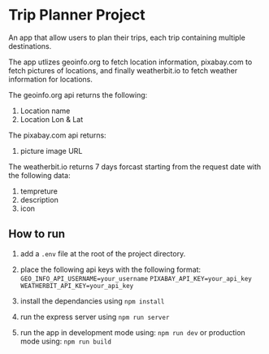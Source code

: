 # Trip Planner Project

An app that allow users to plan their trips, each trip containing multiple destinations.

The app utlizes geoinfo.org to fetch location information, pixabay.com to fetch pictures of locations, and finally weatherbit.io to fetch weather information for locations.

The geoinfo.org api returns the following:

1. Location name
2. Location Lon & Lat

The pixabay.com api returns:

1. picture image URL

The weatherbit.io returns 7 days forcast starting from the request date with the following data:

1. tempreture
2. description
3. icon

## How to run

1. add a `.env` file at the root of the project directory.

2. place the following api keys with the following format:
   `GEO_INFO_API_USERNAME=your_username`
   `PIXABAY_API_KEY=your_api_key`
   `WEATHERBIT_API_KEY=your_api_key`

3. install the dependancies using `npm install`

4. run the express server using `npm run server`

5. run the app in development mode using: `npm run dev` or production mode using: `npm run build`
